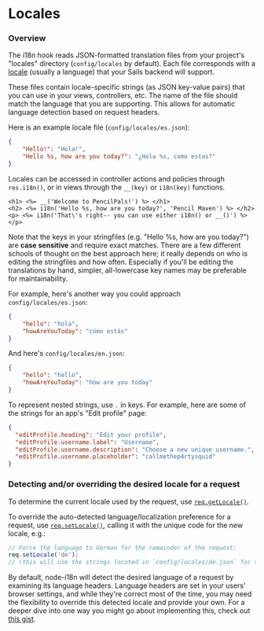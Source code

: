 # Locales

### Overview

The i18n hook reads JSON-formatted translation files from your project's "locales" directory (`config/locales` by default).  Each file corresponds with a [locale](http://en.wikipedia.org/wiki/Locale) (usually a language) that your Sails backend will support.

These files contain locale-specific strings (as JSON key-value pairs) that you can use in your views, controllers, etc.  The name of the file should match the language that you are supporting. This allows for automatic language detection based on request headers.

Here is an example locale file (`config/locales/es.json`):
```json
{
    "Hello!": "Hola!",
    "Hello %s, how are you today?": "¿Hola %s, como estas?"
}
```

Locales can be accessed in controller actions and policies through `res.i18n()`, or in views through the `__(key)` or `i18n(key)` functions.

```ejs
<h1> <%= __('Welcome to PencilPals!') %> </h1>
<h2> <%= i18n('Hello %s, how are you today?', 'Pencil Maven') %> </h2>
<p> <%= i18n('That\'s right-- you can use either i18n() or __()') %> </p>
```

Note that the keys in your stringfiles (e.g. "Hello %s, how are you today?") are **case sensitive** and require exact matches.  There are a few different schools of thought on the best approach here; it really depends on who is editing the stringfiles and how often.  Especially if you'll be editing the translations by hand, simpler, all-lowercase key names may be preferable for maintainability.

For example, here's another way you could approach `config/locales/es.json`:

```json
{
    "hello": "hola",
    "howAreYouToday": "cómo estás"
}
```

And here's `config/locales/en.json`:

```json
{
    "hello": "hello",
    "howAreYouToday": "how are you today"
}
```

To represent nested strings, use `.` in keys.  For example, here are some of the strings for an app's "Edit profile" page:

``` json
{
  "editProfile.heading": "Edit your profile",
  "editProfile.username.label": "Username",
  "editProfile.username.description": "Choose a new unique username.",
  "editProfile.username.placeholder": "callmethep4rtysquid"
}
```


### Detecting and/or overriding the desired locale for a request

To determine the current locale used by the request, use [`req.getLocale()`](https://github.com/jeresig/i18n-node-2/tree/9c77e01a772bfa0b86fab8716619860098d90d6f#getlocale).

To override the auto-detected language/localization preference for a request, use [`req.setLocale()`](https://sailsjs.com/documentation/reference/request-req/req-set-locale), calling it with the unique code for the new locale, e.g.:

```js
// Force the language to German for the remainder of the request:
req.setLocale('de');
// (this will use the strings located in `config/locales/de.json` for translation)
```

By default, node-i18n will detect the desired language of a request by examining its language headers.  Language headers are set in your users' browser settings, and while they're correct most of the time, you may need the flexibility to override this detected locale and provide your own.  For a deeper dive into one way you might go about implementing this, check out [this gist](https://gist.github.com/mikermcneil/0af155ed546f3ddf164b4885fb67830c).


<docmeta name="displayName" value="Locales">
